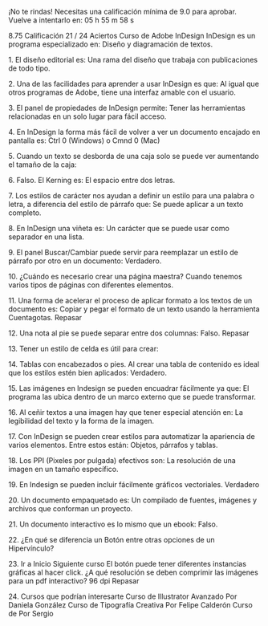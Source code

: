 ¡No te rindas!
Necesitas una calificación mínima de 
9\.0 para aprobar.
Vuelve a intentarlo en:
05 h 55 m 58 s

8\.75
Calificación
21 / 24
Aciertos
Curso de Adobe InDesign
InDesign es un programa especializado en:
Diseño y diagramación de textos.

1\.
El diseño editorial es:
Una rama del diseño que trabaja con publicaciones de todo tipo.

2\.
Una de las facilidades para aprender a usar InDesign es que:
Al igual que otros programas de Adobe, tiene una interfaz amable con el usuario.

3\.
El panel de propiedades de InDesign permite:
Tener las herramientas relacionadas en un solo lugar para fácil acceso.

4\.
En InDesign la forma más fácil de volver a ver un documento encajado en pantalla es:
Ctrl 0 (Windows) o Cmnd 0 (Mac)

5\.
Cuando un texto se desborda de una caja solo se puede ver aumentando el tamaño de la caja:

6\.
Falso.
El Kerning es:
El espacio entre dos letras.

7\.
Los estilos de carácter nos ayudan a definir un estilo para una palabra o letra, a diferencia del estilo
de párrafo que:
Se puede aplicar a un texto completo.

8\.
En InDesign una viñeta es:
Un carácter que se puede usar como separador en una lista.

9\.
El panel Buscar/Cambiar puede servir para reemplazar un estilo de párrafo por otro en un
documento:
Verdadero.

10\.
¿Cuándo es necesario crear una página maestra?
Cuando tenemos varios tipos de páginas con diferentes elementos.

11\.
Una forma de acelerar el proceso de aplicar formato a los textos de un documento es:
Copiar y pegar el formato de un texto usando la herramienta Cuentagotas.
Repasar

12\.
Una nota al pie se puede separar entre dos columnas:
Falso.
Repasar

13\.
Tener un estilo de celda es útil para crear:

14\.
Tablas con encabezados o pies.
Al crear una tabla de contenido es ideal que los estilos estén bien aplicados:
Verdadero.

15\.
Las imágenes en Indesign se pueden encuadrar fácilmente ya que:
El programa las ubica dentro de un marco externo que se puede transformar.

16\.
Al ceñir textos a una imagen hay que tener especial atención en:
La legibilidad del texto y la forma de la imagen.

17\.
Con InDesign se pueden crear estilos para automatizar la apariencia de varios elementos. Entre
estos están:
Objetos, párrafos y tablas.

18\.
Los PPI (Pixeles por pulgada) efectivos son:
La resolución de una imagen en un tamaño específico.

19\.
En Indesign se pueden incluir fácilmente gráficos vectoriales.
Verdadero

20\.
Un documento empaquetado es:
Un compilado de fuentes, imágenes y archivos que conforman un proyecto.

21\.
Un documento interactivo es lo mismo que un ebook:
Falso.

22\.
¿En qué se diferencia un Botón entre otras opciones de un Hipervínculo?

23\.
Ir a Inicio
Siguiente curso
El botón puede tener diferentes instancias gráficas al hacer click.
¿A qué resolución se deben comprimir las imágenes para un pdf interactivo?
96 dpi
Repasar

24\.
Cursos que podrían interesarte
Curso de Illustrator Avanzado
Por Daniela González
Curso de Tipografía Creativa
Por Felipe Calderón
Curso de 
Por Sergio 
